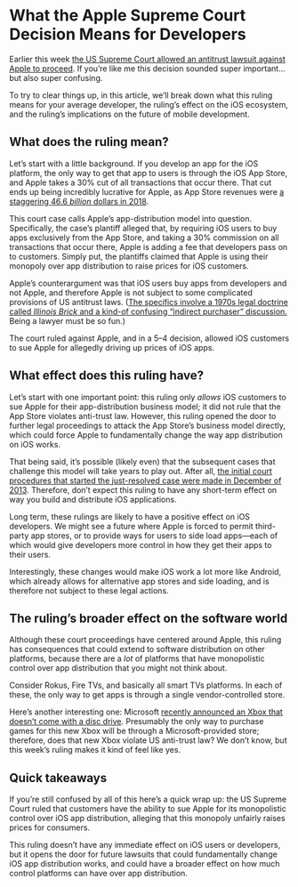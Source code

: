 # What the Apple Supreme Court Decision Means for Developers

Earlier this week [the US Supreme Court allowed an antitrust lawsuit against Apple to proceed](https://www.theverge.com/2019/5/13/18617727/apple-v-pepper-antitrust-illinois-brick-supreme-court-case-loss). If you’re like me this decision sounded super important... but also super confusing.

To try to clear things up, in this article, we’ll break down what this ruling means for your average developer, the ruling’s effect on the iOS ecosystem, and the ruling’s implications on the future of mobile development.

## What does the ruling mean?

Let’s start with a little background. If you develop an app for the iOS platform, the only way to get that app to users is through the iOS App Store, and Apple takes a 30% cut of all transactions that occur there. That cut ends up being incredibly lucrative for Apple, as App Store revenues were [a staggering 46.6 _billion_ dollars in 2018](https://www.cultofmac.com/601492/app-store-google-play-revenue-2018/).

This court case calls Apple’s app-distribution model into question. Specifically, the case’s plantiff alleged that, by requiring iOS users to buy apps exclusively from the App Store, and taking a 30% commission on all transactions that occur there, Apple is adding a fee that developers pass on to customers. Simply put, the plantiffs claimed that Apple is using their monopoly over app distribution to raise prices for iOS customers.

Apple’s counterargument was that iOS users buy apps from developers and not Apple, and therefore Apple is not subject to some complicated provisions of US antitrust laws. ([The specifics involve a 1970s legal doctrine called _Illinois Brick_ and a kind-of confusing “indirect purchaser” discussion.](https://en.wikipedia.org/wiki/Apple_Inc._v._Pepper) Being a lawyer must be so fun.)

The court ruled against Apple, and in a 5–4 decision, allowed iOS customers to sue Apple for allegedly driving up prices of iOS apps.

## What effect does this ruling have?

Let’s start with one important point: this ruling only _allows_ iOS customers to sue Apple for their app-distribution business model; it did not rule that the App Store violates anti-trust law. However, this ruling opened the door to further legal proceedings to attack the App Store’s business model directly, which could force Apple to fundamentally change the way app distribution on iOS works.

That being said, it’s possible (likely even) that the subsequent cases that challenge this model will take years to play out. After all, [the initial court procedures that started the just-resolved case were made in December of 2013](https://www.courtlistener.com/recap/gov.uscourts.cand.249697.124.0.pdf). Therefore, don’t expect this ruling to have any short-term effect on way you build and distribute iOS applications.

Long term, these rulings are likely to have a positive effect on iOS developers. We might see a future where Apple is forced to permit third-party app stores, or to provide ways for users to side load apps—each of which would give developers more control in how they get their apps to their users.

Interestingly, these changes would make iOS work a lot more like Android, which already allows for alternative app stores and side loading, and is therefore not subject to these legal actions.

## The ruling’s broader effect on the software world

Although these court proceedings have centered around Apple, this ruling has consequences that could extend to software distribution on other platforms, because there are a _lot_ of platforms that have monopolistic control over app distribution that you might not think about.

Consider Rokus, Fire TVs, and basically all smart TVs platforms. In each of these, the only way to get apps is through a single vendor-controlled store.

Here’s another interesting one: Microsoft [recently announced an Xbox that doesn’t come with a disc drive](https://www.theguardian.com/games/2019/apr/16/discless-xbox-one-release-date-price). Presumably the only way to purchase games for this new Xbox will be through a Microsoft-provided store; therefore, does that new Xbox violate US anti-trust law? We don’t know, but this week’s ruling makes it kind of feel like yes.

## Quick takeaways

If you’re still confused by all of this here’s a quick wrap up: the US Supreme Court ruled that customers have the ability to sue Apple for its monopolistic control over iOS app distribution, alleging that this monopoly unfairly raises prices for consumers.

This ruling doesn’t have any immediate effect on iOS users or developers, but it opens the door for future lawsuits that could fundamentally change iOS app distribution works, and could have a broader effect on how much control platforms can have over app distribution.

